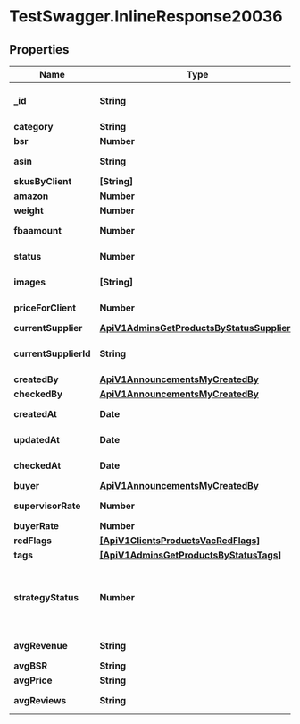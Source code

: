 # TestSwagger.InlineResponse20036

## Properties

Name | Type | Description | Notes
------------ | ------------- | ------------- | -------------
**_id** | **String** | GUID продукта в базе данных | [optional] 
**category** | **String** | Категория | [optional] 
**bsr** | **Number** |  | [optional] 
**asin** | **String** | ASIN продукта | [optional] 
**skusByClient** | **[String]** |  | [optional] 
**amazon** | **Number** |  | [optional] 
**weight** | **Number** | Вес | [optional] 
**fbaamount** | **Number** |  Общая сумма с фба. | [optional] 
**status** | **Number** | Код текущего статуса | [optional] 
**images** | **[String]** | Массив картинок. | [optional] 
**priceForClient** | **Number** | Цена для клиента | [optional] 
**currentSupplier** | [**ApiV1AdminsGetProductsByStatusSuppliers**](ApiV1AdminsGetProductsByStatusSuppliers.md) |  | [optional] 
**currentSupplierId** | **String** | GUID поставщика в базе данных | [optional] 
**createdBy** | [**ApiV1AnnouncementsMyCreatedBy**](ApiV1AnnouncementsMyCreatedBy.md) |  | [optional] 
**checkedBy** | [**ApiV1AnnouncementsMyCreatedBy**](ApiV1AnnouncementsMyCreatedBy.md) |  | [optional] 
**createdAt** | **Date** | Дата создания | [optional] 
**updatedAt** | **Date** | Дата изменения | [optional] 
**checkedAt** | **Date** | Дата проверки | [optional] 
**buyer** | [**ApiV1AnnouncementsMyCreatedBy**](ApiV1AnnouncementsMyCreatedBy.md) |  | [optional] 
**supervisorRate** | **Number** | Савка супервайзера. | [optional] 
**buyerRate** | **Number** | Савка байера. | [optional] 
**redFlags** | [**[ApiV1ClientsProductsVacRedFlags]**](ApiV1ClientsProductsVacRedFlags.md) |  | [optional] 
**tags** | [**[ApiV1AdminsGetProductsByStatusTags]**](ApiV1AdminsGetProductsByStatusTags.md) |  | [optional] 
**strategyStatus** | **Number** | У поля на данный момент будет 5 возможных значений: 0, 10, 20, 30, 40 | [optional] 
**avgRevenue** | **String** | Средний доход | [optional] 
**avgBSR** | **String** | Средний BSR | [optional] 
**avgPrice** | **String** | Средняя цена | [optional] 
**avgReviews** | **String** | Средний отзывы | [optional] 


